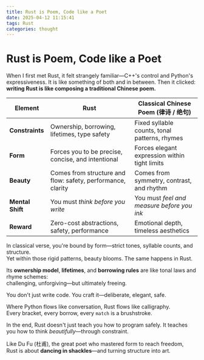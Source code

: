 ```yaml
---
title: Rust is Poem, Code like a Poet
date: 2025-04-12 11:15:41
tags: Rust
categories: thought
---
```


# Rust is Poem, Code like a Poet

When I first met Rust, it felt strangely familiar—C++'s control and Python's expressiveness. It is like something of both and in between.
Then it clicked: **writing Rust is like composing a traditional Chinese poem.**

| Element          | Rust                                                        | Classical Chinese Poem (律诗 / 绝句)              |
| ---------------- | ----------------------------------------------------------- | --------------------------------------------- |
| **Constraints**  | Ownership, borrowing, lifetimes, type safety                | Fixed syllable counts, tonal patterns, rhymes |
| **Form**         | Forces you to be precise, concise, and intentional          | Forces elegant expression within tight limits |
| **Beauty**       | Comes from structure and flow: safety, performance, clarity | Comes from symmetry, contrast, and rhythm     |
| **Mental Shift** | You must _think before you write_                           | You must _feel and measure before you ink_    |
| **Reward**       | Zero-cost abstractions, safety, performance                 | Emotional depth, timeless aesthetics          |

In classical verse, you're bound by form—strict tones, syllable counts, and structure.  
Yet within those rigid patterns, beauty blooms.
The same happens in Rust.

Its **ownership model**, **lifetimes**, and **borrowing rules**
are like tonal laws and rhyme schemes:  
challenging, unforgiving—but ultimately freeing.  

You don't just write code.
You craft it—deliberate, elegant, safe.

Where Python flows like conversation, Rust flows like calligraphy.  
Every bracket, every borrow, every `match` is a brushstroke.

In the end, Rust doesn't just teach you how to program safely. 
It teaches you how to think _beautifully_—through constraint.

Like Du Fu (杜甫), the great poet who mastered form to reach freedom,  
Rust is about **dancing in shackles**—and turning structure into art.


